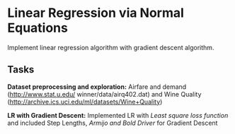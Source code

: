 # Linear Regression via Normal Equations

Implement linear regression algorithm with gradient descent algorithm.

## Tasks

**Dataset preprocessing and exploration\:**  Airfare and demand (http://www.stat.u.edu/ winner/data/airq402.dat) and Wine Quality (http://archive.ics.uci.edu/ml/datasets/Wine+Quality)

**LR with Gradient Descent\:** Implemented LR with *Least square loss function* and included Step Lengths, *Armijo and Bold Driver* for Gradient Descent
